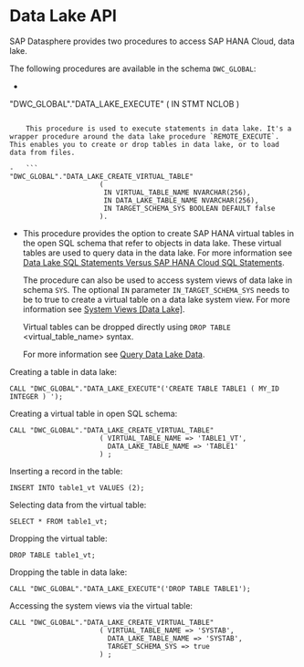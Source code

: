 <!-- loio12b6825ac6d34db9902460f665cfcb88 -->

# Data Lake API

SAP Datasphere provides two procedures to access SAP HANA Cloud, data lake.



The following procedures are available in the schema `DWC_GLOBAL`:

-   ```
"DWC_GLOBAL"."DATA_LAKE_EXECUTE" ( IN STMT NCLOB )
```

    This procedure is used to execute statements in data lake. It's a wrapper procedure around the data lake procedure `REMOTE_EXECUTE`. This enables you to create or drop tables in data lake, or to load data from files.

-   ```
"DWC_GLOBAL"."DATA_LAKE_CREATE_VIRTUAL_TABLE"
                      (
                       IN VIRTUAL_TABLE_NAME NVARCHAR(256),
                       IN DATA_LAKE_TABLE_NAME NVARCHAR(256),
                       IN TARGET_SCHEMA_SYS BOOLEAN DEFAULT false
                      ).
```

-   This procedure provides the option to create SAP HANA virtual tables in the open SQL schema that refer to objects in data lake. These virtual tables are used to query data in the data lake. For more information see [Data Lake SQL Statements Versus SAP HANA Cloud SQL Statements](https://help.sap.com/viewer/071308868de34b289a6b1553b8cc37b9/cloud/en-US/f23b60ec161a46f9b906eac15c5a3b95.html).

    The procedure can also be used to access system views of data lake in schema `SYS`. The optional `IN` parameter `IN_TARGET_SCHEMA_SYS` needs to be to true to create a virtual table on a data lake system view. For more information see [System Views \[Data Lake\]](https://help.sap.com/viewer/9f153559aeb5471d8aff9384cdc500db/cloud/en-US/92e2e6c466d844e0b0e961069aa3b8d7.html).

    Virtual tables can be dropped directly using `DROP TABLE` <virtual\_table\_name\> syntax.

    For more information see [Query Data Lake Data](https://help.sap.com/viewer/071308868de34b289a6b1553b8cc37b9/cloud/en-US/9c80f123c5d74f71a9f536682f2f479c.html).




Creating a table in data lake:

```
CALL "DWC_GLOBAL"."DATA_LAKE_EXECUTE"('CREATE TABLE TABLE1 ( MY_ID INTEGER ) ');
```

Creating a virtual table in open SQL schema:

```
CALL "DWC_GLOBAL"."DATA_LAKE_CREATE_VIRTUAL_TABLE"
                      ( VIRTUAL_TABLE_NAME => 'TABLE1_VT',
                        DATA_LAKE_TABLE_NAME => 'TABLE1'
                      ) ;
```

Inserting a record in the table:

```
INSERT INTO table1_vt VALUES (2);
```

Selecting data from the virtual table:

```
SELECT * FROM table1_vt;
```

Dropping the virtual table:

```
DROP TABLE table1_vt;
```

Dropping the table in data lake:

```
CALL "DWC_GLOBAL"."DATA_LAKE_EXECUTE"('DROP TABLE TABLE1');
```

Accessing the system views via the virtual table:

```
CALL "DWC_GLOBAL"."DATA_LAKE_CREATE_VIRTUAL_TABLE"
                      ( VIRTUAL_TABLE_NAME => 'SYSTAB',
                        DATA_LAKE_TABLE_NAME => 'SYSTAB',
                        TARGET_SCHEMA_SYS => true
                      ) ;
```

